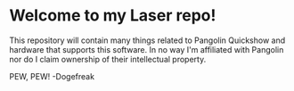 # Welcome to my Laser repo!
This repository will contain many things related to Pangolin Quickshow and hardware that supports this software.
In no way I'm affiliated with Pangolin nor do I claim ownership of their intellectual property.

PEW, PEW!
-Dogefreak
